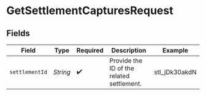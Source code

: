 # GetSettlementCapturesRequest


## Fields

| Field                                     | Type                                      | Required                                  | Description                               | Example                                   |
| ----------------------------------------- | ----------------------------------------- | ----------------------------------------- | ----------------------------------------- | ----------------------------------------- |
| `settlementId`                            | *String*                                  | :heavy_check_mark:                        | Provide the ID of the related settlement. | stl_jDk30akdN                             |